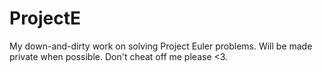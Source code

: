 ProjectE
========
My down-and-dirty work on solving Project Euler problems. Will be made private when possible. Don't cheat off me please <3.
